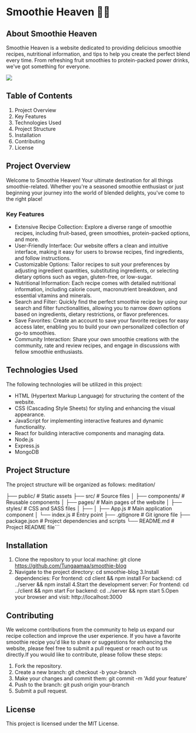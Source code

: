 # Smoothie Heaven 🌟🥤



## About Smoothie Heaven
Smoothie Heaven is a website dedicated to providing delicious smoothie recipes, nutritional information, and tips to help you create the perfect blend every time. From refreshing fruit smoothies to protein-packed power drinks, we've got something for everyone.

<div>
<img src=https://firebasestorage.googleapis.com/v0/b/fullstack-c2a68.appspot.com/o/readme.jpeg?alt=media&token=de851580-fffa-44d5-8dd3-b68ecada5372>
<div>

## Table of Contents
1. Project Overview
2. Key Features
3. Technologies Used
4. Project Structure
5. Installation
6. Contributing
7. License

## Project Overview
Welcome to Smoothie Heaven! Your ultimate destination for all things smoothie-related. Whether you're a seasoned smoothie enthusiast or just beginning your journey into the world of blended delights, you've come to the right place!

### Key Features

- Extensive Recipe Collection: Explore a diverse range of smoothie recipes, including fruit-based, green smoothies, protein-packed options, and more.
- User-Friendly Interface: Our website offers a clean and intuitive interface, making it easy for users to browse recipes, find ingredients, and follow instructions.
- Customizable Options: Tailor recipes to suit your preferences by adjusting ingredient quantities, substituting ingredients, or selecting dietary options such as vegan, gluten-free, or low-sugar.
- Nutritional Information: Each recipe comes with detailed nutritional information, including calorie count, macronutrient breakdown, and essential vitamins and minerals.
- Search and Filter: Quickly find the perfect smoothie recipe by using our search and filter functionalities, allowing you to narrow down options based on ingredients, dietary restrictions, or flavor preferences.
- Save Favorites: Create an account to save your favorite recipes for easy access later, enabling you to build your own personalized collection of go-to smoothies.
- Community Interaction: Share your own smoothie creations with the community, rate and review recipes, and engage in discussions with fellow smoothie enthusiasts.


## Technologies Used

The following technologies will be utilized in this project:

- HTML (Hypertext Markup Language) for structuring the content of the website.
- CSS (Cascading Style Sheets) for styling and enhancing the visual appearance.
- JavaScript for implementing interactive features and dynamic functionality.
- React for building interactive components and managing data.
- Node.js
- Express.js
- MongoDB

## Project Structure
The project structure will be organized as follows:
meditation/

├── public/ # Static assets
├── src/ # Source files
│ ├── components/ # Reusable components
│ ├── pages/ # Main pages of the website
│ ├── styles/ # CSS and SASS files
│ ├── 
│ ├── App.js # Main application component
│ └── index.js # Entry point
├── .gitignore # Git ignore file
├── package.json # Project dependencies and scripts
└── README.md # Project README file```

## Installation
1. Clone the repository to your local machine:
git clone https://github.com/Tungaamaa/smoothie-blog
2. Navigate to the project directory:
cd smoothie-blog
3.Install dependencies:
        For frontend: cd client && npm install
        For backend: cd ../server && npm install
4.Start the development server:
        For frontend: cd ../client && npm start
        For backend: cd ../server && npm start
5.Open your browser and visit: http://localhost:3000

## Contributing

We welcome contributions from the community to help us expand our recipe collection and improve the user experience. If you have a favorite smoothie recipe you'd like to share or suggestions for enhancing the website, please feel free to submit a pull request or reach out to us directly.If you would like to contribute, please follow these steps:

1. Fork the repository.
2. Create a new branch: git checkout -b your-branch
3. Make your changes and commit them: git commit -m 'Add your feature'
4. Push to the branch: git push origin your-branch
5. Submit a pull request.

## License
This project is licensed under the MIT License.